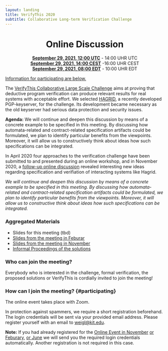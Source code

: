 ```yaml
--- 
layout: landing 
title: VerifyThis 2020 
subtitle: Collaborative Long-term Verification Challenge 
---
```


<center>

Online Discussion
=================


**[September 29, 2021, 12:00 UTC](https://www.timeanddate.com/worldclock/fixedtime.html?msg=VerifyThis&iso=20210519T12&p1=%3A&ah=2)** - 14:00 UHR UTC<br>
**[September 29, 2021, 14:00 CEST](https://www.timeanddate.com/worldclock/fixedtime.html?msg=VerifyThis&iso=20210519T12&p1=%3A&ah=2)** -16:00 UHR CEST<br>
**[September 29, 2021, 08:00 EDT](https://www.timeanddate.com/worldclock/fixedtime.html?msg=VerifyThis&iso=20210519T12&p1=%3A&ah=2)** - 10:00 UHR EDT

</center>

[Information for participating are below.](#participating)

The [VerifyThis Collaborative Large Scale Challenge](/) aims at proving
that deductive program verification can produce relevant results for
real systems with acceptable effort. We selected
[HAGRID](https://gitlab.com/hagrid-keyserver/hagrid), a recently
developed PGP-keyserver, for the challenge. Its development became
necessary as the old keyserver had serious data protection and security
issues.

**Agenda:** We will continue and deepen this discussion by means of a
concrete example to be specified in this meeting. By discussing how
automata-related and contract-related specification artifacts could be
formulated, we plan to identify particular benefits from the viewpoints.
Moreover, it will allow us to constructively think about ideas how such
specifications can be integrated.

In April 2020 four approaches to the verification challenge have been
submitted to and presented during an online workshop, and in November
2020, a [follow-up online discussion](online-event-nov/) revealed
interesting new ideas regarding specification and verifiation of
interacting systems like Hagrid.

*We will continue and deepen this discussion by means of a concrete
example to be specified in this meeting. By discussing how
automata-related and contract-related specification artifacts could be
formulated, we plan to identify particular benefits from the viewpoints.
Moreover, it will allow us to constructive think about ideas how such
specifications can be integrated.*

### Aggregated Materials

-   Slides for this meeting (tbd)
-   [Slides from the meeting in Feburar](/VerifyThisLTC-Feb2021.pdf)
-   [Slides from the meeting in November](/VerifyThisLTC-Nov2020.pdf)
-   [Informal Proceedings of the
    solutions](https://publikationen.bibliothek.kit.edu/1000119426)

### Who can join the meeting?

Everybody who is interested in the challenge, formal verification, the
proposed solutions or VerifyThis is cordially invited to join the
meeting!

### How can I join the meeting? {#participating}

The online event takes place with Zoom.

In protection against spammers, we require a short registration
beforehand. The login credentials will be sent via your provided email
address. Please register yourself with an email to
[weigl\@kit.edu](mailto:weigl@kit.edu?subject=VTLTC%20registration).

**Note:** If you had already registered for the [Online Event in
November](/online-event-nov/) [or Feburary](/online-event-feb/), [or
June](/online-event-june/) we will send you the required login
credentials automatically. Another registration is not required in this
case.
